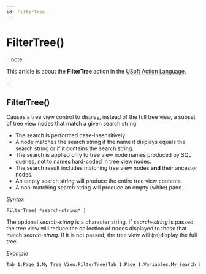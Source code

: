 ```yaml
---
id: FilterTree
---
```


# FilterTree()

:::note

This article is about the **FilterTree** action in the [USoft Action Language](/docs/Task_flow/Action_Language_reference/USoft_Action_Language.md).

:::

## **FilterTree()**

Causes a tree view control to display, instead of the full tree view, a subset of tree view nodes that match a given search string.

- The search is performed case-insensitively.
- A node matches the search string if the name it displays equals the search string or if it contains the search string.
- The search is applied only to tree view node names produced by SQL queries, not to names hard-coded in tree view nodes.
- The search result includes matching tree view nodes **and** their ancestor nodes.
- An empty search string will produce the entire tree view contents.
- A non-matching search string will produce an empty (white) pane.

*Syntax*

```
FilterTree( *search-string* )
```

The optional *search-string* is a character string. If *search-string* is passed, the tree view will reduce the collection of nodes displayed to those that match *search-string.* If it is not passed, the tree view will (re)display the full tree.

*Example*

```
Tab_1.Page_1.My_Tree_View.FilterTree(Tab_1.Page_1.Variables.My_Search_Box())
```

<!-- TO DO: where is this?

 :::note

A step-by-step instruction of how to create a seach facility for a tree view is [here]().

:::

*Exposed by*

- Tree Views -->